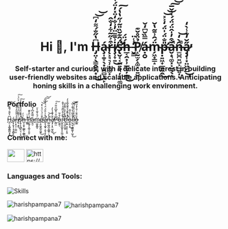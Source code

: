 <h1 align="center">Hi 👋, I'm H̶̡̤͎̖͇̭̳̪͙̝͆̔̋̐́͌̒͆͜͝͝á̴̧͎̱̞̖͙͔̯̻̙̯̙r̶̨͕̘͉̹̣̻̫̣͒͐̋̃͋̒̐̂i̸̧̹̞͍͗̄͌̈̓͗̐̒̈̽̓̈́͑͜͠s̶̢̛̬͔͔̪͍̤͉̦̞͉͚̈́̂͊̆̏̎͂͗̋̔̔́̚͠h̶̲͔̯͙̹̲͇̖̦̲̳́̈́͜ ̵̛̬͇̓̾̈P̸̝̰̫̗̝͚̣̠͍̬̉̈̊̌͊ạ̵̭̮́̿̏̌͆̒̌m̴̗͖͙͇̝̈́̑͗̄͂̔̆p̶̛̣͍͖̟̲͍͖̭̎̐̈́̍̈́̒͐̽͜͝͝ă̵̬̝͉͚͓͕̫̖̖̟͒̓̍̂̈́̈́́̀̇̌̅̚͠͝n̶̫̺̪͍̺͕̲̲͍̦̑̀̒̚͝ͅa̷̡̡͎͓̤͖̗̲̋̆̒͊̾̀̒̕̕͜ͅ</h1>
<h3 align="center">Self-starter and curious, with a delicate interest in building user-friendly websites and scalable applications. Anticipating honing skills in a challenging work environment.</h3>



### Portfolio
<p align="left"><a href="https://harishpampana-portfolio.netlify.app/" target="blank">H̶̡̤͎̖͇̭̳̪͙̝͆̔̋̐́͌̒͆͜͝͝á̴̧͎̱̞̖͙͔̯̻̙̯̙r̶̨͕̘͉̹̣̻̫̣͒͐̋̃͋̒̐̂i̸̧̹̞͍͗̄͌̈̓͗̐̒̈̽̓̈́͑͜͠s̶̢̛̬͔͔̪͍̤͉̦̞͉͚̈́̂͊̆̏̎͂͗̋̔̔́̚͠h̶̲͔̯͙̹̲͇̖̦̲̳́̈́͜ ̵̛̬͇̓̾̈P̸̝̰̫̗̝͚̣̠͍̬̉̈̊̌͊ạ̵̭̮́̿̏̌͆̒̌m̴̗͖͙͇̝̈́̑͗̄͂̔̆p̶̛̣͍͖̟̲͍͖̭̎̐̈́̍̈́̒͐̽͜͝͝ă̵̬̝͉͚͓͕̫̖̖̟͒̓̍̂̈́̈́́̀̇̌̅̚͠͝n̶̫̺̪͍̺͕̲̲͍̦̑̀̒̚͝ͅa̷̡̡͎͓̤͖̗̲̋̆̒͊̾̀̒̕̕͜ͅP̴̼̪̼͆̐̈͛͊͆̆̈͂̈́̕͠ọ̵̰͍͐̌̍̃ͅr̴̨͍̪̫̺̟̟̝̫̲̦̞̠̍̏̐̐̆̏̐̓̒͊̇̚t̵̡̛͔͍̙̪̥̅̉̽̓̆̏̿̆̄̚͘͠f̵̛̮̖͍̣͈̮̣̹̟͍̂̍͌̌̔̐͊̂̄͒͛̒̚o̵̞̯͍͙̍͑͐̓̌̑͜ļ̷̛̥̮̹̰͇͚͎̣̺̘̊̌͂̍̊͐͊͑̏͜͝ì̷̜͙̣͋̾̓̀͒̈́͌̕͝o̶̰͇̽̏̑͋͗̐̓̽͂̿</a></p>

<h3 align="left">Connect with me:</h3>
<p align="left">
<a href="https://www.linkedin.com/in/pampana-harish-15b9ba23a/" target="blank"><img align="center" src="https://images.unsplash.com/photo-1611944212129-29977ae1398c?ixlib=rb-4.0.3&ixid=MnwxMjA3fDB8MHxzZWFyY2h8Mnx8bGlua2VkaW4lMjBsb2dvfGVufDB8fDB8fA%3D%3D&auto=format&fit=crop&w=500&q=60" height="30" width="40" /></a>
<a href="https://github.com/harishpampana7" target="blank"><img align="center" src="https://www.logo.wine/a/logo/GitHub/GitHub-Icon-White-Dark-Background-Logo.wine.svg" alt="https://github.com/harishpampana7" height="30" width="40" /></a>
</p>

<h3 align="left">Languages and Tools:</h3>
<p><img align="center" src="https://fiverr-res.cloudinary.com/images/q_auto,f_auto/gigs/185188120/original/b084c38d746e1cc36e133e7557c06c4e47a45198/create-responsive-websites-using-html-css-javascript-react.jpeg" alt="Skills" /></p>


<p><img align="left" src="https://github-readme-stats.vercel.app/api/top-langs?username=harishpampana7&show_icons=true&locale=en&layout=compact" alt="harishpampana7" /></p>

<p>&nbsp;<img align="center" src="https://github-readme-stats.vercel.app/api?username=harishpampana7&show_icons=true&locale=en" alt="harishpampana7" /></p>

<p><img align="center" src="https://github-readme-streak-stats.herokuapp.com/?user=harishpampana7&" alt="harishpampana7" /></p>
